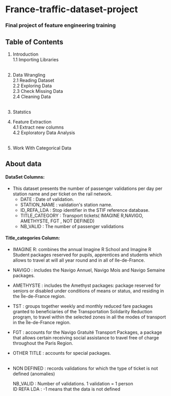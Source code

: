 # France-traffic-dataset-project
### Final project of feature engineering training
## Table of Contents

1. Introduction <br>
   1.1 Importing Libraries<br><br>
   
2. Data Wrangling <br>
   2.1 Reading Dataset<br>
   2.2 Exploring Data<br>
   2.3 Check Missing Data<br>
   2.4 Cleaning Data<br><br>

3. Statstics<br>
4. Feature Extraction<br>
   4.1 Extract new columns<br>
   4.2 Exploratory Data Analysis<br><br>

5. Work With Categorical Data<br>


## About data
#### DataSet Columns:
- This dataset presents the number of passenger validations per day per station name and per ticket on the rail network.
     * DATE : Date of validation.
     * STATION_NAME : validation's station name.
     * ID_REFA_LDA : Stop identifier in the STIF reference database.
     * TITLE_CATEGORY : Transport tickets( IMAGINE R,NAVIGO, AMETHYSTE, FGT , NOT DEFINED)
     * NB_VALID : The number of passenger validations
     
#### Title_categories Column: 

   * IMAGINE R: combines the annual Imagine R School and Imagine R Student packages reserved for pupils, apprentices           and students which allows to travel at will all year round and in all of Ile-de-France.<br>
   
   * NAVIGO : includes the Navigo Annuel, Navigo Mois and Navigo Semaine packages.<br>
   
   * AMETHYSTE : includes the Amethyst packages: package reserved for seniors or disabled under conditions of means or          status, and residing in the Île-de-France region.<br>
   
   * TST : groups together weekly and monthly reduced fare packages granted to beneficiaries of the Transportation              Solidarity Reduction program, to travel within the selected zones in all the modes of transport in the Île-de-France        region.<br>
   
   * FGT : accounts for the Navigo Gratuité Transport Packages, a package that allows certain receiving social assistance        to travel free of charge throughout the Paris Region.<br>
   
   * OTHER TITLE : accounts for special packages.<br><br>
   
   * NON DEFINED : records validations for which the type of ticket is not defined (anomalies)<br>
     
     NB_VALID : Number of validations. 1 validation = 1 person <br>
     ID REFA LDA : -1 means that the data is not defined
 
